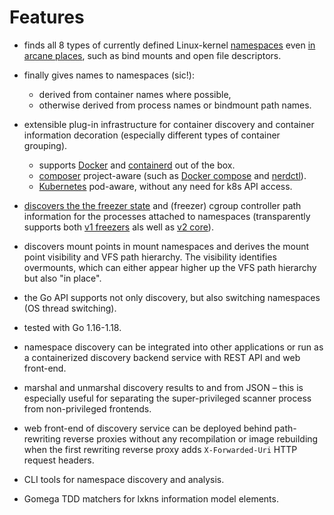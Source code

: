 # Features

- finds all 8 types of currently defined Linux-kernel
  [namespaces](https://man7.org/linux/man-pages/man7/namespaces.7.html) even [in
  arcane places](discovery), such as bind mounts and open file descriptors.

- finally gives names to namespaces (sic!):
  - derived from container names where possible,
  - otherwise derived from process names or bindmount path names.

- extensible plug-in infrastructure for container discovery and container
  information decoration (especially different types of container grouping).
  - supports [Docker](https://docker.com) and
    [containerd](https://containerd.io) out of the box.
  - [composer](https://github.com/compose-spec/compose-spec) project-aware (such
    as [Docker compose](https://github.com/docker/compose) and
    [nerdctl](https://github.com/containerd/nerdctl)).
  - [Kubernetes](https://kubernetes.io) pod-aware, without any need for k8s API
    access.

- [discovers the the freezer state](cgroup) and (freezer) cgroup controller path
  information for the processes attached to namespaces (transparently supports
  both [v1
  freezers](https://www.kernel.org/doc/html/latest/admin-guide/cgroup-v1/freezer-subsystem.html#cgroup-freezer)
  als well as [v2
  core](https://www.kernel.org/doc/html/latest/admin-guide/cgroup-v2.html#core-interface-files)).

- discovers mount points in mount namespaces and derives the mount point
  visibility and VFS path hierarchy. The visibility identifies overmounts, which
  can either appear higher up the VFS path hierarchy but also "in place".

- the Go API supports not only discovery, but also switching namespaces (OS
  thread switching).

- tested with Go 1.16-1.18.

- namespace discovery can be integrated into other applications or run as a
  containerized discovery backend service with REST API and web front-end.

- marshal and unmarshal discovery results to and from JSON – this is especially
  useful for separating the super-privileged scanner process from non-privileged
  frontends.

- web front-end of discovery service can be deployed behind path-rewriting
  reverse proxies without any recompilation or image rebuilding when the first
  rewriting reverse proxy adds `X-Forwarded-Uri` HTTP request headers.

- CLI tools for namespace discovery and analysis.

- Gomega TDD matchers for lxkns information model elements.
